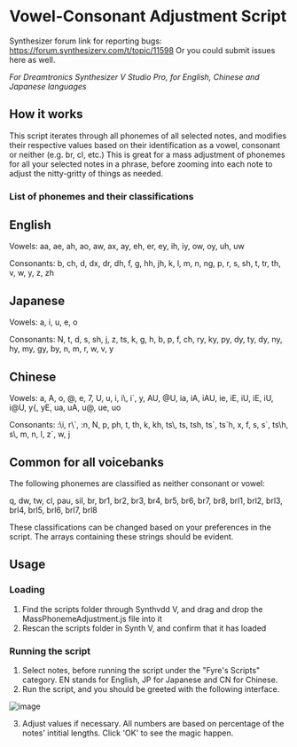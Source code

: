 # Vowel-Consonant Adjustment Script
Synthesizer forum link for reporting bugs: https://forum.synthesizerv.com/t/topic/11598
Or you could submit issues here as well.

*For Dreamtronics Synthesizer V Studio Pro, for English, Chinese and Japanese languages*
## How it works
This script iterates through all phonemes of all selected notes, and modifies their respective values based on their identification as a vowel, consonant or neither (e.g. br, cl, etc.) This is great for a mass adjustment of phonemes for all your selected notes in a phrase, before zooming into each note to adjust the nitty-gritty of things as needed.
### List of phonemes and their classifications
## English
Vowels: aa, ae, ah, ao, aw, ax, ay, eh, er, ey, ih, iy, ow, oy, uh, uw

Consonants: b, ch, d, dx, dr, dh, f, g, hh, jh, k, l, m, n, ng, p, r, s, sh, t, tr, th, v, w, y, z, zh
## Japanese
Vowels: a, i, u, e, o

Consonants: N, t, d, s, sh, j, z, ts, k, g, h, b, p, f, ch, ry, ky, py, dy, ty, dy, ny, hy, my, gy, by, n, m, r, w, v, y
## Chinese
Vowels: a, A, o, @, e, 7, U, u, i, i\\, i`, y, AU, @U, ia, iA, iAU, ie, iE, iU, iE, iU, i@U, y\{, yE, ua, uA, u@, ue, uo

Consonants: :\\i, r\\\`, :n, N, p, ph, t, th, k, kh, ts\\, ts, tsh, ts\`, ts\`h, x, f, s, s\`, ts\h, s\\, m, n, l, z\`, w, j
## Common for all voicebanks
The following phonemes are classified as neither consonant or vowel:

q, dw, tw, cl, pau, sil, br, br1, br2, br3, br4, br5, br6, br7, br8, brl1, brl2, brl3, brl4, brl5, brl6, brl7, brl8

These classifications can be changed based on your preferences in the script. The arrays containing these strings should be evident.
## Usage
### Loading
1. Find the scripts folder through Synthvdd V, and drag and drop the MassPhonemeAdjustment.js file into it
2. Rescan the scripts folder in Synth V, and confirm that it has loaded
### Running the script
1. Select notes, before running the script under the "Fyre's Scripts" category. EN stands for English, JP for Japanese and CN for Chinese. 
2. Run the script, and you should be greeted with the following interface.

![image](https://github.com/gwee007/Mass-Duration-and-Strength-Script/assets/129729928/b2a17224-8a75-4037-8201-877bc941924e)

3. Adjust values if necessary. All numbers are based on percentage of the notes' intitial lengths. Click 'OK' to see the magic happen.

